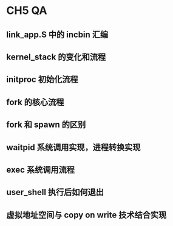 # CH5 QA

## link_app.S 中的 incbin 汇编

## kernel_stack 的变化和流程

## initproc 初始化流程

## fork 的核心流程

## fork 和 spawn 的区别

## waitpid 系统调用实现，进程转换实现

## exec 系统调用流程

## user_shell 执行后如何退出

## 虚拟地址空间与 copy on write 技术结合实现